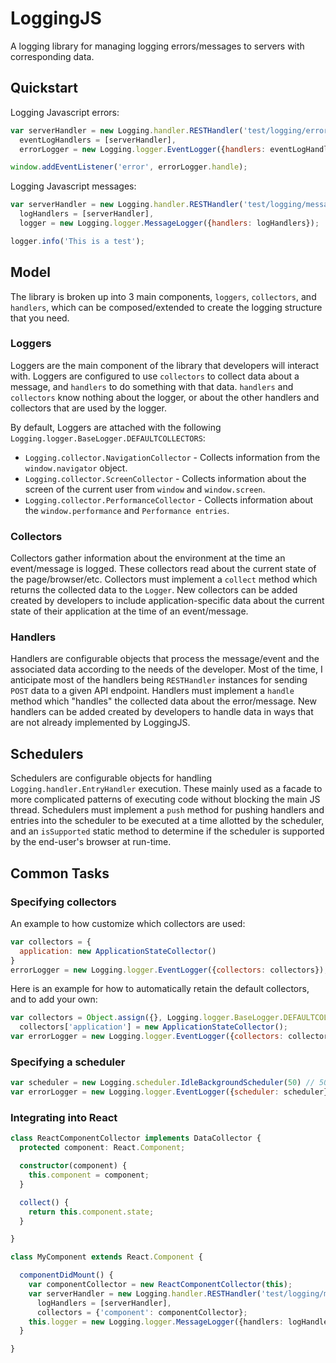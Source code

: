 # LoggingJS
A logging library for managing logging errors/messages to servers with corresponding data.

## Quickstart
Logging Javascript errors:
```javascript
var serverHandler = new Logging.handler.RESTHandler('test/logging/errors'),
  eventLogHandlers = [serverHandler],
  errorLogger = new Logging.logger.EventLogger({handlers: eventLogHandlers});

window.addEventListener('error', errorLogger.handle);
```

Logging Javascript messages:
```javascript
var serverHandler = new Logging.handler.RESTHandler('test/logging/messages'),
  logHandlers = [serverHandler],
  logger = new Logging.logger.MessageLogger({handlers: logHandlers});

logger.info('This is a test');
```

## Model
The library is broken up into 3 main components, `loggers`, `collectors`, and `handlers`, which can be composed/extended to create the logging structure that you need.


### Loggers
Loggers are the main component of the library that developers will interact with.  Loggers are configured to use `collectors` to collect data about a message, and `handlers` to do something with that data. `handlers` and `collectors` know nothing about the logger, or about the other handlers and collectors that are used by the logger.

By default, Loggers are attached with the following `Logging.logger.BaseLogger.DEFAULTCOLLECTORS`:

* `Logging.collector.NavigationCollector` - Collects information from the `window.navigator` object.
* `Logging.collector.ScreenCollector` - Collects information about the screen of the current user from `window` and `window.screen`.
* `Logging.collector.PerformanceCollector` - Collects information about the `window.performance` and `Performance entries`.

### Collectors
Collectors gather information about the environment at the time an event/message is logged.  These collectors read about the current state of the page/browser/etc.  Collectors must implement a `collect` method which returns the collected data to the `Logger`.  New collectors can be added created by developers to include application-specific data about the current state of their application at the time of an event/message.

### Handlers
Handlers are configurable objects that process the message/event and the associated data according to the needs of the developer. Most of the time, I anticipate most of the handlers being `RESTHandler` instances for sending `POST` data to a given API endpoint.  Handlers must implement a `handle` method which "handles" the collected data about the error/message.  New handlers can be added created by developers to handle data in ways that are not already implemented by LoggingJS.

## Schedulers
Schedulers are configurable objects for handling `Logging.handler.EntryHandler` execution.  These mainly used as a facade to more complicated patterns of executing code without blocking the main JS thread.  Schedulers must implement a `push` method for pushing handlers and entries into the scheduler to be executed at a time allotted by the scheduler, and an `isSupported` static method to determine if the scheduler is supported by the end-user's browser at run-time.

## Common Tasks

### Specifying collectors
An example to how customize which collectors are used:
```javascript
var collectors = {
  application: new ApplicationStateCollector()
}
errorLogger = new Logging.logger.EventLogger({collectors: collectors});
```

Here is an example for how to automatically retain the default collectors, and to add your own:
```javascript
var collectors = Object.assign({}, Logging.logger.BaseLogger.DEFAULTCOLLECTORS);
  collectors['application'] = new ApplicationStateCollector();
var errorLogger = new Logging.logger.EventLogger({collectors: collectors});
```

### Specifying a scheduler
```javascript
var scheduler = new Logging.scheduler.IdleBackgroundScheduler(50) // 50 millisecond timeout of requestIdleCallback
var errorLogger = new Logging.logger.EventLogger({scheduler: scheduler});
```

### Integrating into React
```typescript
class ReactComponentCollector implements DataCollector {
  protected component: React.Component;

  constructor(component) {
    this.component = component;
  }

  collect() {
    return this.component.state;
  }

}

class MyComponent extends React.Component {

  componentDidMount() {
    var componentCollector = new ReactComponentCollector(this);
    var serverHandler = new Logging.handler.RESTHandler('test/logging/messages'),
      logHandlers = [serverHandler],
      collectors = {'component': componentCollector};
    this.logger = new Logging.logger.MessageLogger({handlers: logHandlers, collectors: collectors });
  }

}
```
